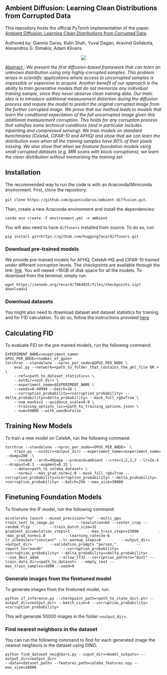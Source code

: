 ## Ambient Diffusion: Learning Clean Distributions from Corrupted Data

This repository hosts the official PyTorch implementation of the paper: [Ambient Diffusion: Learning Clean Distributions from Corrupted Data](https://arxiv.org/abs/2305.19256).


Authored by: Giannis Daras, Kulin Shah, Yuval Dagan, Aravind Gollakota, Alexandros G. Dimakis, Adam Klivans

<center>

![](docs/fig1.jpeg)

</center>

<u> Abstract </u>: *We present the first diffusion-based framework that can learn an unknown distribution using only highly-corrupted samples. This problem arises in scientific applications where access to uncorrupted samples is impossible or expensive to acquire. Another benefit of our approach is the ability to train generative models that do not memorize any individual training sample, since they never observe clean training data.
 Our main idea is to introduce additional measurement distortion during the diffusion process and require the model to predict the original corrupted image from the further corrupted image.  We prove that our method leads to models that learn the conditional expectation of the full uncorrupted image given this additional measurement corruption.  This holds for any corruption process that satisfies some technical conditions (and in particular includes inpainting and compressed sensing).  We train models on standard benchmarks (CelebA, CIFAR-10 and AFHQ) and show that we can learn the distribution even when all the training samples have $90\%$ of their pixels missing. We also show that when we finetune foundation models using small corrupted datasets (e.g. MRI scans with block corruptions), we learn the clean distribution without memorizing the training set.*

## Installation
The recommended way to run the code is with an Anaconda/Miniconda environment.
First, clone the repository: 

`git clone https://github.com/giannisdaras/ambient-diffusion.git`.

Then, create a new Anaconda environment and install the dependencies:

`conda env create -f environment.yml -n ambient`

You will also need to have `diffusers` installed from source. To do so, run:

`pip install git+https://github.com/huggingface/diffusers.git`

### Download pre-trained models

We provide pre-trained models for AFHQ, CelebA-HQ and CIFAR-10 trained under different corruption levels. 
The checkpoints are available through the link: [link](https://zenodo.org/record/7964925/files/checkpoints.zip?download=1).
You will neeed ~16GB of disk space for all the models.
To download from the terminal, simply run:

`wget https://zenodo.org/record/7964925/files/checkpoints.zip?download=1`

### Download datasets

You might also need to download dataset and dataset statistics for training and for FID calculation.
To do so, follow the instructions provided [here](https://github.com/NVlabs/edm#preparing-datasets).

## Calculating FID

To evaluate FID on the pre-trained models, run the following command:

```
EXPERIMENT_NAME=<experiment_name>
GPUS_PER_NODE=<number_of_gpus>
torchrun --standalone --nproc_per_node=$GPUS_PER_NODE \
    eval.py --network=<path_to_folder_that_contains_the_pkl_file OR > \
    --ref=<path_to_dataset_statistics> \
    --outdir=<out_dir> \
    --experiment_name=$EXPERIMENT_NAME \
    --seeds=0-49999 --batch=16 \
    --corruption_probability=<corruption_probability> --delta_probability=<delta_probability> --mask_full_rgb=True \
    --num_masks=1 --guidance_scale=0.0 \
    --training_options_loc=<path_to_training_options.json> \
    --num=50000 --with_wandb=False
```

## Training New Models

To train a new model on CelebA, run the following command:

```
torchrun --standalone --nproc_per_node=<GPUS_PER_NODE>  \
    train.py --outdir=<output_dir> --experiment_name=<experiment_name> --dump=200  \
    --cond=0 --arch=ddpmpp --precond=ambient --cres=1,2,2,2 --lr=2e-4 --dropout=0.1 --augment=0.15 \
    --data=<path_to_celeba_dataset> \
    --norm=2 --max_grad_norm=1.0 --mask_full_rgb=True --corruption_probability=<corruption_probability> --delta_probability=<corruption_probability> --batch=256 --max_size=30000
```


## Finetuning Foundation Models

To finetune the IF model, run the following command:

```
accelerate launch --mixed_precision="no" --multi_gpu train_text_to_image.py          --resolution=64 --center_crop --random_flip         --train_batch_size=32         --gradient_accumulation_steps=1        --max_train_steps=15000         --max_grad_norm=1.0         --learning_rate=3e-6         --lr_scheduler="constant" --lr_warmup_steps=0         --output_dir=<output_dir>        --validation_prompts "person,"         --report_to="wandb"         --corruption_probability=<corruption_probability> --delta_probability=<delta_probability>         --use_8bit_adam         --allow_tf32 --corruption_pattern="dust" --train_data_dir=<path_to_dataset>  --empty_text --max_train_samples=3000 --seed=0
```

### Generate images from the finetuned model

To generate images from the finetuned model, run:

`python if_inference.py --checkpoint_path=<path_to_state_dict.pt> --output_dir=<output_dir> --batch_size=4 --corruption_probability=<corruption_probability>`

This will generate 50000 images in the folder `<output_dir>`.

### Find nearest neighbors in the dataset

You can run the following command to find for each generated image the nearest neighbors in the dataset using DINO.

```
python find_dataset_neighbors.py --input_dir=<model_outputs> --output_dir=<output_dir> 
--data=<dataset_path> --features_path=celeba_features.npy --max_size=10000
```
